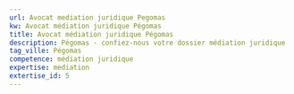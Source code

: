 ```yaml
---
url: Avocat mediation juridique Pegomas
kw: Avocat médiation juridique Pégomas
title: Avocat médiation juridique Pégomas
description: Pégomas - confiez-nous votre dossier médiation juridique
tag_ville: Pégomas
competence: médiation juridique
expertise: mediation
extertise_id: 5
---
```

